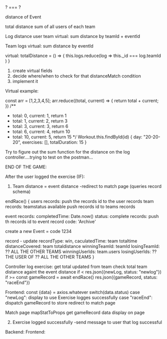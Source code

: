 


? === ?

distance of Event 

total distance sum
of all users
of each team


Log
  distance
  user
  team
  virtual: sum distance by teamId + eventId

Team
  logs
  virtual: sum distance by eventId


virtual: totalDistance = () => {
  this.logs.reduce(log => this._id === log.teamId )
}


1. create virtual fields
2. decide where/when to check for that distanceMatch condition
3. implement it


Virtual example:

const arr = [1,2,3,4,5];
arr.reduce((total, current) => {
  return total + current;
})
/**
 * total: 0, current: 1, return 1
 * total: 1, current: 2, return 3
 * total: 3, current: 3, return 6
 * total: 6, current: 4, return 10
 * total: 10, current: 5, return 15
 */
 Workout.this.findById(id)
{
  day: "20-20-20",
  exercises: [],
  totalDuration: 15
}


Try to figure out the sum function for the distance on the log controller....trying to test on the postman...

END OF THE GAME:

After the user logged the exercise (IF):
1) Team distance = event distance
  -redirect to match page (queries record schema)



endRace() {
  users
    records: push the records id to the user records
  team
    records: 
    teamstatus available
    push records id to teams records
    
  event
    records: 
      completedTime: Date.now()
      status: complete
      records: push th records id to event record
      code: 'Archive'

 create a new Event = code 1234

  record - update 
    recordType: win, 
    caculatedTime: team totaltime
    distanceCovered: team totaldistance
    winningTeamId: teamId
    losingTeamId: ?? ALL THE OTHER TEAMS
    winningUserIds: team.users
    losingUserIds: ?? THE USER OF ?? ALL THE OTHER TEAMS
}




Controller log exercise: 
get total updated from team
check total team distance againt the event distance
  if <
    res.json({newLog, status: "newlog"})
  if >=
    const gameRecord = await endRace()
    res.json({gameRecord, status: "raceEnd"})


Frontend:
  const {data} = axios.whatever
  switch(data.status)
    case "newLog":
      display to use Exercise logges successfully
    case "raceEnd":
      dispatch gameRecord to store
      redirect to match page


Match page
mapStatToProps
get gameRecord data
display on page


2) Exercise logged successfully
  -send message to user that log successful

Backend: 
Frontend:
